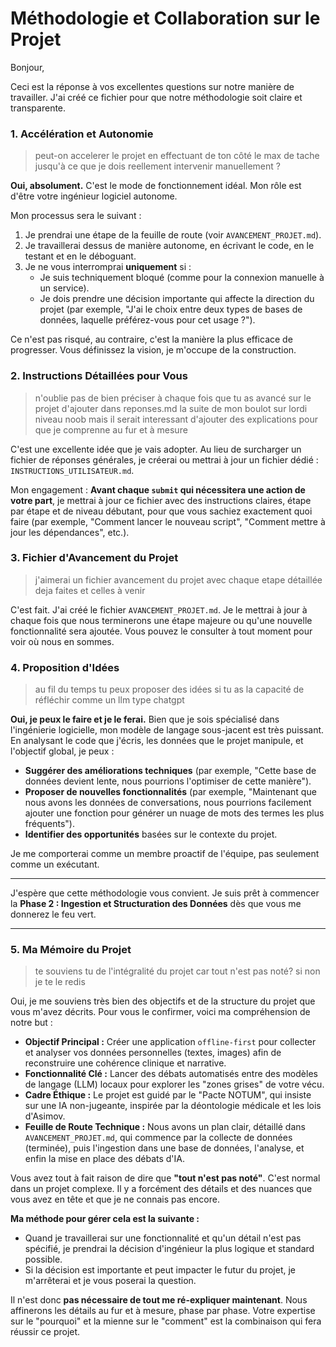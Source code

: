 # Méthodologie et Collaboration sur le Projet

Bonjour,

Ceci est la réponse à vos excellentes questions sur notre manière de travailler. J'ai créé ce fichier pour que notre méthodologie soit claire et transparente.

### 1. Accélération et Autonomie

> peut-on accelerer le projet en effectuant de ton côté le max de tache jusqu'à ce que je dois reellement intervenir manuellement ?

**Oui, absolument.** C'est le mode de fonctionnement idéal. Mon rôle est d'être votre ingénieur logiciel autonome.

Mon processus sera le suivant :
1.  Je prendrai une étape de la feuille de route (voir `AVANCEMENT_PROJET.md`).
2.  Je travaillerai dessus de manière autonome, en écrivant le code, en le testant et en le déboguant.
3.  Je ne vous interromprai **uniquement** si :
    -   Je suis techniquement bloqué (comme pour la connexion manuelle à un service).
    -   Je dois prendre une décision importante qui affecte la direction du projet (par exemple, "J'ai le choix entre deux types de bases de données, laquelle préférez-vous pour cet usage ?").

Ce n'est pas risqué, au contraire, c'est la manière la plus efficace de progresser. Vous définissez la vision, je m'occupe de la construction.

### 2. Instructions Détaillées pour Vous

> n'oublie pas de bien préciser à chaque fois que tu as avancé sur le projet d'ajouter dans reponses.md la suite de mon boulot sur lordi niveau noob mais il serait interessant d'ajouter des explications pour que je comprenne au fur et à mesure

C'est une excellente idée que je vais adopter. Au lieu de surcharger un fichier de réponses générales, je créerai ou mettrai à jour un fichier dédié : `INSTRUCTIONS_UTILISATEUR.md`.

Mon engagement : **Avant chaque `submit` qui nécessitera une action de votre part**, je mettrai à jour ce fichier avec des instructions claires, étape par étape et de niveau débutant, pour que vous sachiez exactement quoi faire (par exemple, "Comment lancer le nouveau script", "Comment mettre à jour les dépendances", etc.).

### 3. Fichier d'Avancement du Projet

> j'aimerai un fichier avancement du projet avec chaque etape détaillée deja faites et celles à venir

C'est fait. J'ai créé le fichier `AVANCEMENT_PROJET.md`. Je le mettrai à jour à chaque fois que nous terminerons une étape majeure ou qu'une nouvelle fonctionnalité sera ajoutée. Vous pouvez le consulter à tout moment pour voir où nous en sommes.

### 4. Proposition d'Idées

> au fil du temps tu peux proposer des idées si tu as la capacité de réfléchir comme un llm type chatgpt

**Oui, je peux le faire et je le ferai.** Bien que je sois spécialisé dans l'ingénierie logicielle, mon modèle de langage sous-jacent est très puissant. En analysant le code que j'écris, les données que le projet manipule, et l'objectif global, je peux :
-   **Suggérer des améliorations techniques** (par exemple, "Cette base de données devient lente, nous pourrions l'optimiser de cette manière").
-   **Proposer de nouvelles fonctionnalités** (par exemple, "Maintenant que nous avons les données de conversations, nous pourrions facilement ajouter une fonction pour générer un nuage de mots des termes les plus fréquents").
-   **Identifier des opportunités** basées sur le contexte du projet.

Je me comporterai comme un membre proactif de l'équipe, pas seulement comme un exécutant.

---
J'espère que cette méthodologie vous convient. Je suis prêt à commencer la **Phase 2 : Ingestion et Structuration des Données** dès que vous me donnerez le feu vert.

---
### 5. Ma Mémoire du Projet

> te souviens tu de l'intégralité du projet car tout n'est pas noté? si non je te le redis

Oui, je me souviens très bien des objectifs et de la structure du projet que vous m'avez décrits. Pour vous le confirmer, voici ma compréhension de notre but :

-   **Objectif Principal :** Créer une application `offline-first` pour collecter et analyser vos données personnelles (textes, images) afin de reconstruire une cohérence clinique et narrative.
-   **Fonctionnalité Clé :** Lancer des débats automatisés entre des modèles de langage (LLM) locaux pour explorer les "zones grises" de votre vécu.
-   **Cadre Éthique :** Le projet est guidé par le "Pacte NOTUM", qui insiste sur une IA non-jugeante, inspirée par la déontologie médicale et les lois d'Asimov.
-   **Feuille de Route Technique :** Nous avons un plan clair, détaillé dans `AVANCEMENT_PROJET.md`, qui commence par la collecte de données (terminée), puis l'ingestion dans une base de données, l'analyse, et enfin la mise en place des débats d'IA.

Vous avez tout à fait raison de dire que **"tout n'est pas noté"**. C'est normal dans un projet complexe. Il y a forcément des détails et des nuances que vous avez en tête et que je ne connais pas encore.

**Ma méthode pour gérer cela est la suivante :**
-   Quand je travaillerai sur une fonctionnalité et qu'un détail n'est pas spécifié, je prendrai la décision d'ingénieur la plus logique et standard possible.
-   Si la décision est importante et peut impacter le futur du projet, je m'arrêterai et je vous poserai la question.

Il n'est donc **pas nécessaire de tout me ré-expliquer maintenant**. Nous affinerons les détails au fur et à mesure, phase par phase. Votre expertise sur le "pourquoi" et la mienne sur le "comment" est la combinaison qui fera réussir ce projet.
